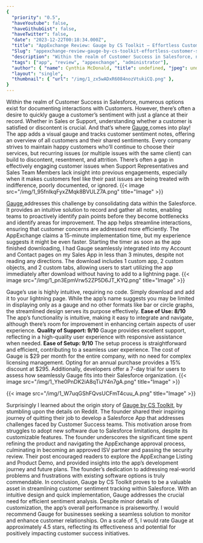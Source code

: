 ```yaml
---
{
  "priority": "0.5",
  "haveYoutube": false,
  "haveGithubGist": false,
  "haveTwitter": false,
  "date": "2023-12-22T00:18:34.000Z",
  "title": "AppExchange Review: Gauge by CS Toolkit — Effortless Customer Success Insights",
  "Slug": "appexchange-review-gauge-by-cs-toolkit-effortless-customer-success-insights",
  "description": "Within the realm of Customer Success in Salesforce, numerous options exist for documenting interactions with Customers. However, there’s often a desire to quickly gauge a customer’s sentiment with just a glance at their record. Whether in Sales or Support, understanding whether a customer is satisfied or discontent is crucial. And that’s where Gauge comes into play! The app adds a visual gauge and tracks customer sentiment notes, offering an overview of all customers and their shared sentiments..",
  "tags": ["app", "review", "appexchange", "administrator"],
  "author": { "name": Cynthia McDonald, "title": undefined, "jpeg": undefined },
  "layout": "single",
  "thumbnail": { "url": "/img/1_zx5wADxR6084nozVtukiCQ.png" },
}
---
```


Within the realm of Customer Success in Salesforce, numerous options exist for documenting interactions with Customers. However, there’s often a desire to quickly gauge a customer’s sentiment with just a glance at their record. Whether in Sales or Support, understanding whether a customer is satisfied or discontent is crucial. And that’s where [Gauge ](https://appexchange.salesforce.com/appxListingDetail?listingId=e4303641-9a4c-4357-80bf-ec9f06594610)comes into play! The app adds a visual gauge and tracks customer sentiment notes, offering an overview of all customers and their shared sentiments.
Every company strives to maintain happy customers who’ll continue to choose their services, but recurring issues (or multiple issues with the same client) can build to discontent, resentment, and attrition. There’s often a gap in effectively engaging customer issues when Support Representatives and Sales Team Members lack insight into previous engagements, especially when it makes customers feel like their past issues are being treated with indifference, poorly documented, or ignored.
{{< image src="/img/1_95fnIkqFyxZMqk8BVULZ7A.png" title="Image" >}}

[Gauge ](https://appexchange.salesforce.com/appxListingDetail?listingId=e4303641-9a4c-4357-80bf-ec9f06594610)addresses this challenge by consolidating data within the Salesforce. It provides an intuitive solution to record and gather all notes, enabling teams to proactively identify pain points before they become bottlenecks and identify areas for improvement. The app helps streamline interactions, ensuring that customer concerns are addressed more efficiently.
The AppExchange claims a 15-minute implementation time, but my experience suggests it might be even faster. Starting the timer as soon as the app finished downloading, I had Gauge seamlessly integrated into my Account and Contact pages on my Sales App in less than 3 minutes, despite not reading any directions. The download includes 1 custom app, 2 custom objects, and 2 custom tabs, allowing users to start utilizing the app immediately after download without having to add to a lightning page.
{{< image src="/img/1_pn3EpmVrw52ZP5D6JT_KYQ.png" title="Image" >}}

Gauge’s use is highly intuitive, requiring no code. Simply download and add it to your lightning page. While the app’s name suggests you may be limited in displaying only as a gauge and no other formats like bar or circle graphs, the streamlined design serves its purpose effectively.
<strong>Ease of Use: 8/10</strong>
The app’s functionality is intuitive, making it easy to integrate and navigate, although there’s room for improvement in enhancing certain aspects of user experience.
<strong>Quality of Support: 9/10</strong>
Gauge provides excellent support, reflecting in a high-quality user experience with responsive assistance when needed.
<strong>Ease of Setup: 9/10</strong>
The setup process is straightforward and efficient, contributing to a seamless user experience.
The cost of Gauge is $29 per month for the entire company, with no need for complex licensing management. Opting for an annual purchase provides a 15% discount at $295. Additionally, developers offer a 7-day trial for users to assess how seamlessly Gauge fits into their Salesforce organization.
{{< image src="/img/1_Yhe0PnDK2iA8qTiJY4n7gA.png" title="Image" >}}

{{< image src="/img/1_W7uqGShFQvsUCFmT4cuu_A.png" title="Image" >}}

Surprisingly I learned about the origin story of [Gauge by CS Toolkit](https://appexchange.salesforce.com/appxListingDetail?listingId=e4303641-9a4c-4357-80bf-ec9f06594610), by stumbling upon the details on Reddit. The founder shared their inspiring journey of quitting their job to develop a Salesforce App that addresses challenges faced by Customer Success teams. This motivation arose from struggles to adopt new software due to Salesforce limitations, despite its customizable features.
The founder underscores the significant time spent refining the product and navigating the AppExchange approval process, culminating in becoming an approved ISV partner and passing the security review. Their post encouraged readers to explore the AppExchange Listing and Product Demo, and provided insights into the app’s development journey and future plans. The founder’s dedication to addressing real-world problems and frustrations with existing software options is truly commendable.
In conclusion, Gauge by CS Toolkit proves to be a valuable asset in streamlining customer sentiment tracking within Salesforce. With an intuitive design and quick implementation, Gauge addresses the crucial need for efficient sentiment analysis. Despite minor details of customization, the app’s overall performance is praiseworthy. I would recommend Gauge for businesses seeking a seamless solution to monitor and enhance customer relationships. On a scale of 5, I would rate Gauge at approximately 4.5 stars, reflecting its effectiveness and potential for positively impacting customer success initiatives.
